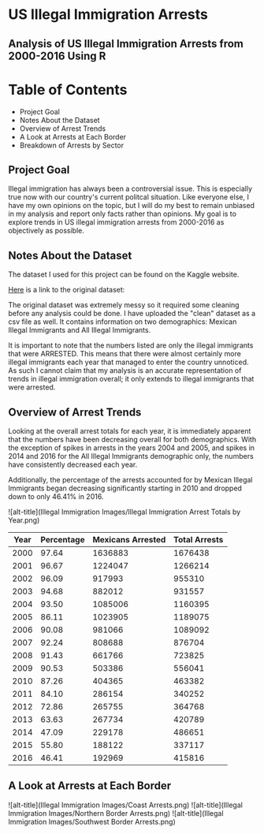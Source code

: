 # US Illegal Immigration Arrests

## Analysis of US Illegal Immigration Arrests from 2000-2016 Using R

# Table of Contents
* Project Goal
* Notes About the Dataset
* Overview of Arrest Trends
* A Look at Arrests at Each Border
* Breakdown of Arrests by Sector

## Project Goal
Illegal immigration has always been a controversial issue.  This is especially true now with our country's current politcal situation.  Like everyone else, I have my own opinions on the topic, but I will do my best to remain unbiased in my analysis and report only facts rather than opinions.  My goal is to explore trends in US illegal immigration arrests from 2000-2016 as objectively as possible.

## Notes About the Dataset
The dataset I used for this project can be found on the Kaggle website.

[Here](https://www.kaggle.com/cbp/illegal-immigrants) is a link to the original dataset:

The original dataset was extremely messy so it required some cleaning before any analysis could be done.  I have uploaded the "clean" dataset as a csv file as well.  It contains information on two demographics: Mexican Illegal Immigrants and All Illegal Immigrants.

It is important to note that the numbers listed are only the illegal immigrants that were ARRESTED.  This means that there were almost certainly more illegal immigrants each year that managed to enter the country unnoticed.  As such I cannot claim that my analysis is an accurate representation of trends in illegal immigration overall; it only extends to illegal immigrants that were arrested.

## Overview of Arrest Trends
Looking at the overall arrest totals for each year, it is immediately apparent that the numbers have been decreasing overall for both demographics.  With the exception of spikes in arrests in the years 2004 and 2005, and spikes in 2014 and 2016 for the All Illegal Immigrants demographic only, the numbers have consistently decreased each year.

Additionally, the percentage of the arrests accounted for by Mexican Illegal Immigrants began decreasing significantly starting in 2010 and dropped down to only 46.41% in 2016.

![alt-title](Illegal Immigration Images/Illegal Immigration Arrest Totals by Year.png)

|   Year | Percentage | Mexicans Arrested | Total Arrests |
|--------|------------|-------------------|---------------|
|  2000   |   97.64    |      1636883   |    1676438     |
| 2001    |  96.67     |     1224047     |  1266214       |
| 2002    | 96.09      |      917993     |   955310       |
|  2003   |   94.68    |       882012    |   931557       |
|  2004   |   93.50     |      1085006    |   1160395      |
|  2005   |   86.11    |      1023905     |  1189075      |
|  2006   |   90.08    |        981066    |   1089092     |
|  2007   |   92.24     |       808688    |    876704     |
|  2008   |   91.43     |       661766    |    723825     |
| 2009    |  90.53      |      503386     |   556041      |
| 2010    |  87.26      |     404365      |  463382       |
| 2011    |  84.10      |      286154     |   340252      |
| 2012    |  72.86      |      265755     |   364768      |
| 2013    |  63.63      |      267734     |   420789      |
| 2014    |  47.09      |      229178     |   486651      |
| 2015    |  55.80      |      188122     |   337117      |
| 2016    |  46.41      |      192969     |   415816      |

## A Look at Arrests at Each Border
![alt-title](Illegal Immigration Images/Coast Arrests.png)
![alt-title](Illegal Immigration Images/Northern Border Arrests.png)
![alt-title](Illegal Immigration Images/Southwest Border Arrests.png)


